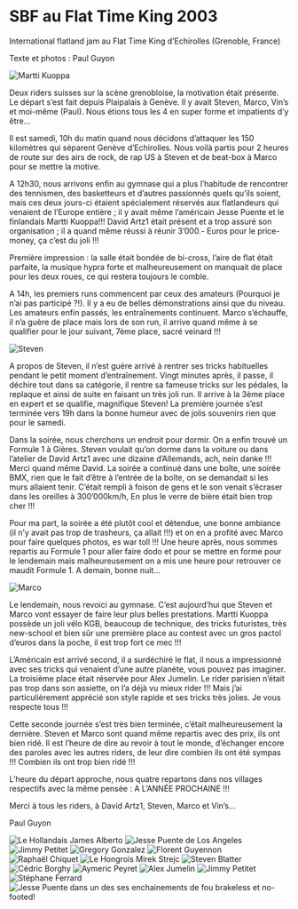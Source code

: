 # SBF au Flat Time King 2003

International flatland jam au Flat Time King d’Echirolles (Grenoble, France)

Texte et photos : Paul Guyon

![Martti Kuoppa](./media/flattimeking03-01.jpg)

Deux riders suisses sur la scène grenobloise, la motivation était présente. Le départ s’est fait depuis Plaipalais à Genève. Il y avait Steven, Marco, Vin’s et moi-même (Paul). Nous étions tous les 4 en super forme et impatients d’y être…

Il est samedi, 10h du matin quand nous décidons d’attaquer les 150 kilomètres qui séparent Genève d’Echirolles. Nous voilà partis pour 2 heures de route sur des airs de rock, de rap US à Steven et de beat-box à Marco pour se mettre la motive.

A 12h30, nous arrivons enfin au gymnase qui a plus l’habitude de rencontrer des tennismen, des basketteurs et d’autres passionnés quels qu’ils soient, mais ces deux jours-ci étaient spécialement réservés aux flatlandeurs qui venaient de l’Europe entière ; il y avait même l’américain Jesse Puente et le finlandais Martti Kuoppa!!! David Artz1 était présent et a trop assuré son organisation ; il a quand même réussi à réunir 3’000.- Euros pour le price-money, ça c’est du joli !!!

Première impression : la salle était bondée de bi-cross, l’aire de flat était parfaite, la musique hypra forte et malheureusement on manquait de place pour les deux roues, ce qui restera toujours le comble.

A 14h, les premiers runs commencent par ceux des amateurs (Pourquoi je n’ai pas participé ?!). Il y a eu de belles démonstrations ainsi que du niveau. Les amateurs enfin passés, les entraînements continuent. Marco s’échauffe, il n’a guère de place mais lors de son run, il arrive quand même à se qualifier pour le jour suivant, 7ème place, sacré veinard !!!

![Steven](./media/flattimeking03-02.jpg)

A propos de Steven, il n’est guère arrivé à rentrer ses tricks habituelles pendant le petit moment d’entraînement. Vingt minutes après, il passe, il déchire tout dans sa catégorie, il rentre sa fameuse tricks sur les pédales, la replaque et ainsi de suite en faisant un très joli run. Il arrive à la 3ème place en expert et se qualifie, magnifique Steven! La première journée s’est terminée vers 19h dans la bonne humeur avec de jolis souvenirs rien que pour le samedi.

Dans la soirée, nous cherchons un endroit pour dormir. On a enfin trouvé un Formule 1 à Gières. Steven voulait qu’on dorme dans la voiture ou dans l’atelier de David Artz1 avec une dizaine d’Allemands, ach, nein danke !!! Merci quand même David. La soirée a continué dans une boîte, une soirée BMX, rien que le fait d’être à l’entrée de la boîte, on se demandait si les murs allaient tenir. C’était rempli à foison de gens et le son venait s’écraser dans les oreilles à 300’000km/h, En plus le verre de bière était bien trop cher !!!

Pour ma part, la soirée a été plutôt cool et détendue, une bonne ambiance (il n’y avait pas trop de trasheurs, ça allait !!!) et on en a profité avec Marco pour faire quelques photos, es war toll !!! Une heure après, nous sommes repartis au Formule 1 pour aller faire dodo et pour se mettre en forme pour le lendemain mais malheureusement on a mis une heure pour retrouver ce maudit Formule 1. A demain, bonne nuit…

![Marco](./media/flattimeking03-03.jpg)

Le lendemain, nous revoici au gymnase. C’est aujourd’hui que Steven et Marco vont essayer de faire leur plus belles prestations. Martti Kuoppa possède un joli vélo KGB, beaucoup de technique, des tricks futuristes, très new-school et bien sûr une première place au contest avec un gros pactol d’euros dans la poche, il est trop fort ce mec !!!

L’Américain est arrivé second, il a surdéchiré le flat, il nous a impressionné avec ses tricks qui venaient d’une autre planète, vous pouvez pas imaginer. La troisième place était réservée pour Alex Jumelin. Le rider parisien n’était pas trop dans son assiette, on l’a déjà vu mieux rider !!! Mais j’ai particulièrement apprécié son style rapide et ses tricks très jolies. Je vous respecte tous !!!

Cette seconde journée s’est très bien terminée, c’était malheureusement la dernière. Steven et Marco sont quand même repartis avec des prix, ils ont bien ridé. Il est l’heure de dire au revoir à tout le monde, d’échanger encore des paroles avec les autres riders, de leur dire combien ils ont été sympas !!! Combien ils ont trop bien ridé !!!

L’heure du départ approche, nous quatre repartons dans nos villages respectifs avec la même pensée : A L’ANNÉE PROCHAINE !!!

Merci à tous les riders, à David Artz1, Steven, Marco et Vin’s…

Paul Guyon

![Le Hollandais James Alberto](./media/flattimeking03-04.jpg)
![Jesse Puente de Los Angeles](./media/flattimeking03-05.jpg)
![Jimmy Petitet](./media/flattimeking03-06.jpg)
![Gregory Gonzalez](./media/flattimeking03-07.jpg)
![Florent Guyennon](./media/flattimeking03-08.jpg)
![Raphaël Chiquet](./media/flattimeking03-09.jpg)
![Le Hongrois Mirek Strejc](./media/flattimeking03-10.jpg)
![Steven Blatter](./media/flattimeking03-11.jpg)
![Cédric Borghy](./media/flattimeking03-12.jpg)
![Aymeric Peyret](./media/flattimeking03-13.jpg)
![Alex Jumelin](./media/flattimeking03-14.jpg)
![Jimmy Petitet](./media/flattimeking03-15.jpg)
![Stéphane Ferrard](./media/flattimeking03-16.jpg)
![Jesse Puente dans un des ses enchainements de fou brakeless et no-footed!](./media/flattimeking03-17.jpg)
